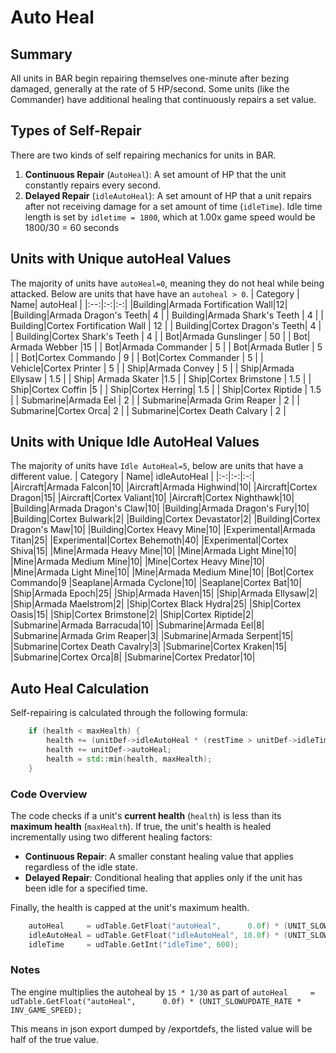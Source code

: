 # Auto Heal
## Summary
All units in BAR begin repairing themselves one-minute after bezing damaged, generally at the rate of 5 HP/second. Some units (like the Commander) have additional healing that continuously repairs a set value.

## Types of Self-Repair
There are two kinds of self repairing mechanics for units in BAR.
1.  **Continuous Repair** (`AutoHeal`): A set amount of HP that the unit constantly repairs every second.
2.  **Delayed Repair** (`idleAutoHeal`): A set amount of HP that a unit repairs after not receiving damage for a set amount of time (`idleTime`). Idle time length is set by `idletime = 1800`, which at 1.00x game speed would be 1800/30 = 60 seconds
    
## Units with Unique autoHeal Values
The majority of units have `autoHeal=0`, meaning they do not heal while being attacked. Below are units that have have an `autoheal > 0`.
| Category | Name|  autoHeal  |
|:--:|:-:|:-:|
|Building|Armada Fortification Wall|12|
|Building|Armada Dragon's Teeth| 4 |
| Building|Armada Shark's Teeth | 4 |
| Building|Cortex Fortification Wall | 12 |
| Building|Cortex Dragon's Teeth| 4 |
| Building|Cortex Shark's Teeth | 4 |
| Bot|Armada Gunslinger | 50 |
| Bot| Armada Webber |15 |
| Bot|Armada Commander | 5 |
| Bot|Armada Butler | 5 |
| Bot|Cortex Commando | 9 |
| Bot|Cortex Commander | 5 |
| Vehicle|Cortex Printer | 5 |
| Ship|Armada Convey | 5 |
| Ship|Armada Ellysaw | 1.5 |
| Ship| Armada Skater |1.5 |
| Ship|Cortex Brimstone | 1.5 |
| Ship|Cortex Coffin |5 |
| Ship|Cortex Herring| 1.5 |
| Ship|Cortex Riptide | 1.5 |
| Submarine|Armada Eel | 2 |
| Submarine|Armada Grim Reaper | 2 |
| Submarine|Cortex Orca| 2 |
| Submarine|Cortex Death Calvary | 2 |

## Units with Unique Idle AutoHeal Values
The majority of units have `Idle AutoHeal=5`, below are units that have a different value.
| Category | Name|  idleAutoHeal  |
|:-:|:-:|:-:|
|Aircraft|Armada Falcon|10|
|Aircraft|Armada Highwind|10|
|Aircraft|Cortex Dragon|15|
|Aircraft|Cortex Valiant|10|
|Aircraft|Cortex Nighthawk|10|
|Building|Armada Dragon's Claw|10|
|Building|Armada Dragon's Fury|10|
|Building|Cortex Bulwark|2|
|Building|Cortex Devastator|2|
|Building|Cortex Dragon's Maw|10|
|Building|Cortex Heavy Mine|10|
|Experimental|Armada Titan|25|
|Experimental|Cortex Behemoth|40|
|Experimental|Cortex Shiva|15|
|Mine|Armada Heavy Mine|10|
|Mine|Armada Light Mine|10|
|Mine|Armada Medium Mine|10|
|Mine|Cortex Heavy Mine|10|
|Mine|Armada Light Mine|10|
|Mine|Armada Medium Mine|10|
|Bot|Cortex Commando|9
|Seaplane|Armada Cyclone|10|
|Seaplane|Cortex Bat|10|
|Ship|Armada Epoch|25|
|Ship|Armada Haven|15|
|Ship|Armada Ellysaw|2|
|Ship|Armada Maelstrom|2|
|Ship|Cortex Black Hydra|25|
|Ship|Cortex Oasis|15|
|Ship|Cortex Brimstone|2|
|Ship|Cortex Riptide|2|
|Submarine|Armada Barracuda|10|
|Submarine|Armada Eel|8|
|Submarine|Armada Grim Reaper|3|
|Submarine|Armada Serpent|15|
|Submarine|Cortex Death Cavalry|3|
|Submarine|Cortex Kraken|15|
|Submarine|Cortex Orca|8|
|Submarine|Cortex Predator|10|


## Auto Heal Calculation
Self-repairing is calculated through the following formula:

```cpp
    if (health < maxHealth) { 
	    health += (unitDef->idleAutoHeal * (restTime > unitDef->idleTime)); 
	    health += unitDef->autoHeal; 
	    health = std::min(health, maxHealth); 
    } 
```
### Code Overview

The code checks if a unit's **current health** (`health`) is less than its **maximum health** (`maxHealth`). If true, the unit's health is healed incrementally using two different healing factors:
 - **Continuous Repair**: A smaller constant healing value that applies regardless of the idle state.
 - **Delayed Repair**: Conditional healing that applies only if the unit has been idle for a specified time.

Finally, the health is capped at the unit's maximum health.
```cpp
	autoHeal     = udTable.GetFloat("autoHeal",      0.0f) * (UNIT_SLOWUPDATE_RATE * INV_GAME_SPEED);
	idleAutoHeal = udTable.GetFloat("idleAutoHeal", 10.0f) * (UNIT_SLOWUPDATE_RATE * INV_GAME_SPEED);
	idleTime     = udTable.GetInt("idleTime", 600);
```
### Notes
The engine multiplies the autoheal by `15 * 1/30` as part of `autoHeal     = udTable.GetFloat("autoHeal",      0.0f) * (UNIT_SLOWUPDATE_RATE * INV_GAME_SPEED);`

This means in json export dumped by /exportdefs, the listed value will be half of the true value.
